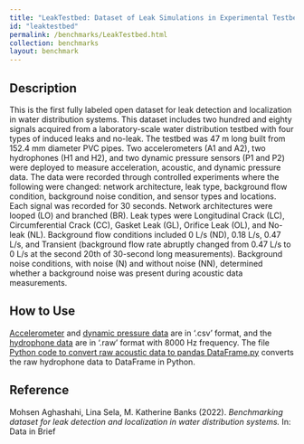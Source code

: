 ```yaml
---
title: "LeakTestbed: Dataset of Leak Simulations in Experimental Testbed Water Distribution System"
id: "leaktestbed"
permalink: /benchmarks/LeakTestbed.html
collection: benchmarks
layout: benchmark
---
```



## Description

This is the first fully labeled open dataset for leak detection and localization in
water distribution systems. This dataset includes two hundred and eighty signals acquired
from a laboratory-scale water distribution testbed with four types of induced leaks and no-leak.
The testbed was 47 m long built from 152.4 mm diameter PVC pipes. Two accelerometers (A1 and A2),
two hydrophones (H1 and H2), and two dynamic pressure sensors (P1 and P2) were deployed to measure
acceleration, acoustic, and dynamic pressure data. The data were recorded through controlled
experiments where the following were changed: network architecture, leak type,
background flow condition, background noise condition, and sensor types and locations.
Each signal was recorded for 30 seconds. Network architectures were looped (LO) and branched (BR).
Leak types were Longitudinal Crack (LC), Circumferential Crack (CC), Gasket Leak (GL),
Orifice Leak (OL), and No-leak (NL).
Background flow conditions included 0 L/s (ND), 0.18 L/s, 0.47 L/s, and Transient
(background flow rate abruptly changed from 0.47 L/s to 0 L/s at the second 20th of 30-second
long measurements). Background noise conditions, with noise (N) and without noise (NN), determined
whether a background noise was present during acoustic data measurements. 

## How to Use

[Accelerometer](https://data.mendeley.com/public-files/datasets/tbrnp6vrnj/files/30110f76-4804-4512-bca5-46b8e67dffaf/file_downloaded)
and [dynamic pressure data](https://data.mendeley.com/public-files/datasets/tbrnp6vrnj/files/3a8b5e09-0586-4f88-8202-337a53adc98c/file_downloaded)
are in ‘.csv’ format, and the
[hydrophone data](https://data.mendeley.com/public-files/datasets/tbrnp6vrnj/files/db8d1475-7cb4-4c60-b9e2-7d47a7d95971/file_downloaded)
are in ‘.raw’ format with 8000 Hz frequency.
The file [Python code to convert raw acoustic data to pandas DataFrame.py](https://data.mendeley.com/public-files/datasets/tbrnp6vrnj/files/dc9d459b-ec6d-4a64-ab69-d2bac7396a5c/file_downloaded) converts the
raw hydrophone data to DataFrame in Python. 


## Reference

Mohsen Aghashahi, Lina Sela, M. Katherine Banks (2022).
*Benchmarking dataset for leak detection and localization in water distribution systems.*
In: Data in Brief
[<i class="bi bi-link"></i>](https://doi.org/10.1016/j.dib.2023.109148)